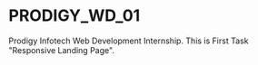 # PRODIGY_WD_01
Prodigy Infotech Web Development Internship. This is First Task "Responsive Landing Page".
